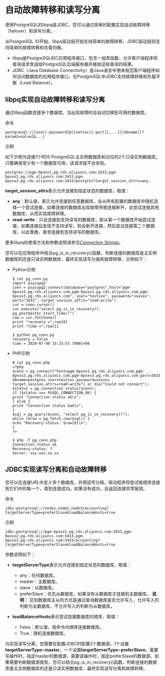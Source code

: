 # 自动故障转移和读写分离

使用PostgreSQL的libpq或JDBC，您可以通过简单的配置实现自动故障转移（failover）和读写分离。

从PostgreSQL 10开始，libpq驱动层开始支持简单的故障转移，JDBC驱动层则支持简单的故障转移和负载均衡。

-   libpq是PostgreSQL的C应用程序接口，包含一组库函数，允许客户端程序将查询请求发送给PostgreSQL后端服务器并接收这些查询的结果。
-   JDBC（Java Database Connectivity）是Java语言中用来规范客户端程序如何访问数据库的应用程序接口，在PostgreSQL中JDBC支持故障转移和负载平衡（Load Balance）。

## libpq实现自动故障转移和读写分离

通过libpq函数连接多个数据库，当出现故障时会自动切换到可用的数据库。

命令

```
postgresql://[user[:password]@][netloc][:port][,...][/dbname][?param1=value1&...]
```

示例

如下示例为连接1个RDS PostgreSQL主实例数据库和对应的2个只读实例数据库，只要确保至少有一个数据库可用，读请求就不会失败。

```
postgres://pgm-bpxxx1.pg.rds.aliyuncs.com:3433,pgm-bpxxx2.pg.rds.aliyuncs.com:3433,pgm-bpxxx3.pg.rds.aliyuncs.com:3433/postgres?target_session_attrs=any
```

**target\_session\_attrs**表示允许连接到指定状态的数据库，取值：

-   **any**：默认值，表示允许连接到任意数据库，会从所有配置的数据库中随机选择一个尝试连接，如果连接的数据库出现故障导致连接断开，会尝试连接其他数据库，从而实现故障转移。
-   **read-write**：只会连接到支持读写的数据库，即从第一个数据库开始尝试连接，如果连接后发现不支持读写，则会断开连接，然后尝试连接第二个数据库，以此类推，直至连接到支持读写的数据库。

更多libpq的使用方法和参数说明请参见[Connection Strings](https://www.postgresql.org/docs/12/libpq-connect.html#LIBPQ-CONNSTRING)。

您可以在应用程序中结合pg\_is\_in\_recovery\(\)函数，判断连接的数据库是主实例数据库的还是只读实例数据库，最终实现读写分离和故障转移，示例如下：

-   Python示例

    ```
    $ cat pg_conn.py  
    import psycopg2  
    conn = psycopg2.connect(database="postgres",host="pgm-bpxxx1.pg.rds.aliyuncs.com,pgm-bpxxx2.pg.rds.aliyuncs.com,pgm-bpxxx3.pg.rds.aliyuncs.com", user="testxxx", password="xxxxxx", port="3433", target_session_attrs="read-write")  
    cur = conn.cursor()  
    cur.execute("select pg_is_in_recovery(), pg_postmaster_start_time()")  
    row = cur.fetchone()  
    print "recovery =",row[0]  
    print "time =",row[1]  
    
    $ python pg_conn.py  
    recovery = False  
    time = 2020-07-09 15:33:57.79001+08  
    ```

-   PHP示例

    ```
    # cat pg_conn.php  
    <?php  
    $conn = pg_connect("host=pgm-bpxxx1.pg.rds.aliyuncs.com,pgm-bpxxx2.pg.rds.aliyuncs.com,pgm-bpxxx3.pg.rds.aliyuncs.com port=3433 dbname=postgres user=testxxx password=xxxxxx target_session_attrs=read-write") or die("Could not connect");  
    $status = pg_connection_status($conn);  
    if ($status === PGSQL_CONNECTION_OK) {  
    print "Connection status ok\n";  
    } else {  
    print "Connection status bad\n";  
    }  
    $sql = pg_query($conn, "select pg_is_in_recovery()");  
    while ($row = pg_fetch_row($sql)) {  
    echo "Recovery-status: $row[0]\n";  
    }  
    ?>  
    
    $ php -f pg_conn.php  
    Connection status ok  
    Recovery-status: f  
    Server: xxx.xxx.xx.xx  
    ```


## JDBC实现读写分离和自动故障转移

您可以在连接URL中定义多个数据库，并用逗号分隔，驱动程序将尝试按顺序连接到它们中的每一个，直到连接成功。如果没有成功，会返回连接异常报错。

命令

```
jdbc:postgresql://node1,node2,node3/accounting?targetServerType=preferSlave&loadBalanceHosts=true  
```

示例

```
jdbc:postgresql://pgm-bpxxx1.pg.rds.aliyuncs.com:3433,pgm-bpxxx2.pg.rds.aliyuncs.com:3433,pgm-bpxxx3.pg.rds.aliyuncs.com:3433/accounting?targetServerType=preferSlave&loadBalanceHosts=true  
```

参数说明如下：

-   **targetServerType**表示允许连接到指定状态的数据库，取值：

    -   any：任何数据库。
    -   master：主数据库。
    -   slave：从数据库。
    -   preferSlave：优先从数据库，如果没有从数据库才连接到主数据库。
    **说明：** 区别数据库主从的方式是通过查询数据库是否允许写入，允许写入的判断为主数据库，不允许写入的判断为从数据库。

-   **loadBalanceHosts**表示尝试连接数据库的顺序，取值：
    -   False：默认值，按命令内顺序连接数据库。
    -   True：随机连接数据库。

为实现读写分离，您需要在配置JDBC时配置2个数据源，1个设置**targetServerType**=**master**，一个设置**targetServerType**=**preferSlave**。需要写操作时，指定master的数据源，需要读操作时，指定preferSlave的数据源。如果需要判断数据源类型，您可以结合pg\_is\_in\_recovery\(\)函数，判断连接的数据库是主实例数据库的还是只读实例数据库，最终实现读写分离和故障转移。

